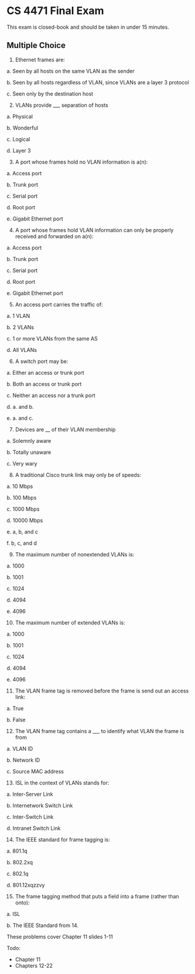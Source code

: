 # CS 4471 Final Exam

This exam is closed-book and should be taken in under 15 minutes.

## Multiple Choice

1. Ethernet frames are:

  a. Seen by all hosts on the same VLAN as the sender

  b. Seen by all hosts regardless of VLAN, since VLANs are a layer 3 protocol

  c. Seen only by the destination host

2. VLANs provide ___ separation of hosts

  a. Physical

  b. Wonderful

  c. Logical

  d. Layer 3

3. A port whose frames hold no VLAN information is a(n):

  a. Access port

  b. Trunk port

  c. Serial port

  d. Root port

  e. Gigabit Ethernet port

4. A port whose frames hold VLAN information can only be properly received and
forwarded on a(n):

  a. Access port

  b. Trunk port

  c. Serial port

  d. Root port

  e. Gigabit Ethernet port

5. An access port carries the traffic of:

  a. 1 VLAN

  b. 2 VLANs

  c. 1 or more VLANs from the same AS

  d. All VLANs

6. A switch port may be:

  a. Either an access or trunk port

  b. Both an access or trunk port

  c. Neither an access nor a trunk port

  d. a. and b.

  e. a. and c.

7. Devices are __ of their VLAN membership

  a. Solemnly aware

  b. Totally unaware

  c. Very wary

8. A traditional Cisco trunk link may only be of speeds:

  a. 10 Mbps

  b. 100 Mbps

  c. 1000 Mbps

  d. 10000 Mbps

  e. a, b, and c

  f. b, c, and d

9. The maximum number of nonextended VLANs is:

  a. 1000

  b. 1001

  c. 1024

  d. 4094

  e. 4096

10. The maximum number of extended VLANs is:

  a. 1000

  b. 1001

  c. 1024

  d. 4094

  e. 4096

11. The VLAN frame tag is removed before the frame is send out an access link:

  a. True

  b. False

12. The VLAN frame tag contains a ___ to identify what VLAN the frame is from

  a. VLAN ID

  b. Network ID

  c. Source MAC address

13. ISL in the context of VLANs stands for:

  a. Inter-Server Link

  b. Internetwork Switch Link

  c. Inter-Switch Link

  d. Intranet Switch Link

14. The IEEE standard for frame tagging is:

  a. 801.1q

  b. 802.2xq

  c. 802.1q

  d. 801.12xqzzvy

15. The frame tagging method that puts a field into a frame (rather than onto):

  a. ISL

  b. The IEEE Standard from 14.

These problems cover Chapter 11 slides 1-11

Todo:

* Chapter 11
* Chapters 12-22
